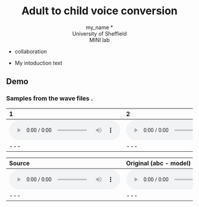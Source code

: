 # <center> Adult to child voice conversion </center>

<center> my_name *</center> 

<center> University of Sheffield </center>

<center> MINI lab </center>

* collaboration 
 
<!--  ### Introduction-->
 - My intoduction text
  
<!-- ## Model Overview-->
<!--img src="imgs/model.png" alt="My architecture diagram" /-->


## Demo
### Samples from the wave files .

| 1 | 2 | 3 | 4 | 
| :--- | :--- | :--- | :--- |
| <audio src="audios/fabm2aa1.wav" controls preload></audio> | <audio src="audios/fabm2aa1.wav" controls preload></audio> | <audio src="audios/fabm2aa1.wav" controls preload></audio> | <audio src="audio/fabm2aa1.wav" controls preload></audio> |
| --- | --- | --- | --- |

| Source | Original (abc - model) | Converted (xyz-model) |
| :--- | :--- | :--- |
| <audio src="audios/fabm2aa1.wav" controls preload></audio> | <audio src="audios/fabm2aa1.wav" controls preload></audio> | <audio src="audios/fabm2aa1.wav" controls preload></audio> | 
| --- | --- | --- |
